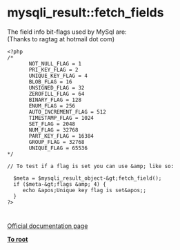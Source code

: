 # mysqli_result::fetch_fields



The field info bit-flags used by MySql are:                                                                                                                                            <br> (Thanks to ragtag at hotmail dot com)<br>

```
<?php
/*
       NOT_NULL_FLAG = 1                                                                              
       PRI_KEY_FLAG = 2                                                                               
       UNIQUE_KEY_FLAG = 4                                                                            
       BLOB_FLAG = 16                                                                                 
       UNSIGNED_FLAG = 32                                                                             
       ZEROFILL_FLAG = 64                                                                             
       BINARY_FLAG = 128                                                                              
       ENUM_FLAG = 256                                                                                
       AUTO_INCREMENT_FLAG = 512                                                                      
       TIMESTAMP_FLAG = 1024                                                                          
       SET_FLAG = 2048                                                                                
       NUM_FLAG = 32768                                                                               
       PART_KEY_FLAG = 16384                                                                          
       GROUP_FLAG = 32768                                                                             
       UNIQUE_FLAG = 65536
*/                                                                            

// To test if a flag is set you can use &amp; like so:

  $meta = $mysqli_result_object-&gt;fetch_field();
  if ($meta-&gt;flags &amp; 4) { 
     echo &apos;Unique key flag is set&apos;; 
  } 
?>
```
  

#

[Official documentation page](https://www.php.net/manual/en/mysqli-result.fetch-fields.php)

**[To root](/README.md)**